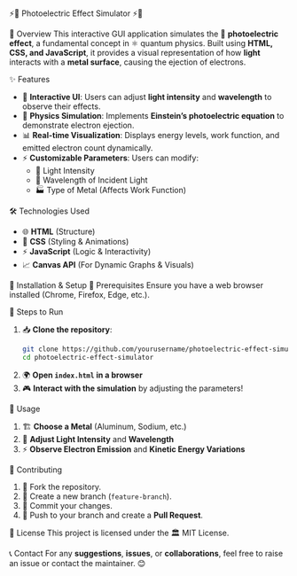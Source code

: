 ⚡🔬 Photoelectric Effect Simulator ⚡🔬

📌 Overview
This interactive GUI application simulates the 📸 **photoelectric effect**, a fundamental concept in ⚛️ quantum physics. Built using **HTML, CSS, and JavaScript**, it provides a visual representation of how **light** interacts with a **metal surface**, causing the ejection of electrons.

✨ Features
- 🎨 **Interactive UI**: Users can adjust **light intensity** and **wavelength** to observe their effects.
- 🔬 **Physics Simulation**: Implements **Einstein’s photoelectric equation** to demonstrate electron ejection.
- 📊 **Real-time Visualization**: Displays energy levels, work function, and emitted electron count dynamically.
- ⚡ **Customizable Parameters**: Users can modify:
  - 🔆 Light Intensity
  - 🌈 Wavelength of Incident Light
  - 🏭 Type of Metal (Affects Work Function)
  
🛠️ Technologies Used
- 🌐 **HTML** (Structure)
- 🎨 **CSS** (Styling & Animations)
- ⚡ **JavaScript** (Logic & Interactivity)
- 📈 **Canvas API** (For Dynamic Graphs & Visuals)

🔧 Installation & Setup
📌 Prerequisites
Ensure you have a web browser installed (Chrome, Firefox, Edge, etc.).

🚀 Steps to Run
1. 📥 **Clone the repository**:
   ```bash
   git clone https://github.com/yourusername/photoelectric-effect-simulator.git
   cd photoelectric-effect-simulator
   ```
2. 🌍 **Open `index.html` in a browser**
3. 🎮 **Interact with the simulation** by adjusting the parameters!

📌 Usage
1. 🏗️ **Choose a Metal** (Aluminum, Sodium, etc.)
2. 🔆 **Adjust Light Intensity** and **Wavelength**
3. ⚡ **Observe Electron Emission** and **Kinetic Energy Variations**

🤝 Contributing
1. 🍴 Fork the repository.
2. 🌿 Create a new branch (`feature-branch`).
3. 💾 Commit your changes.
4. 🚀 Push to your branch and create a **Pull Request**.

📜 License
This project is licensed under the 🏛️ MIT License.

📞 Contact
For any **suggestions**, **issues**, or **collaborations**, feel free to raise an issue or contact the maintainer. 😊

